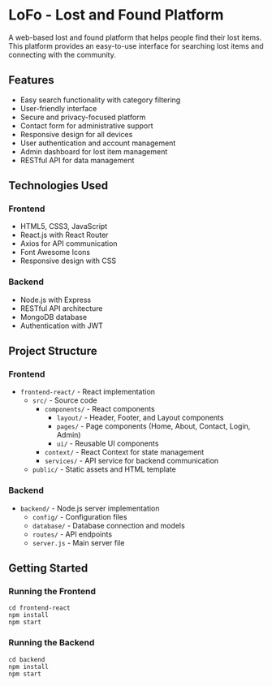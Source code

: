 # LoFo - Lost and Found Platform

A web-based lost and found platform that helps people find their lost items. This platform provides an easy-to-use interface for searching lost items and connecting with the community.

## Features

- Easy search functionality with category filtering
- User-friendly interface
- Secure and privacy-focused platform
- Contact form for administrative support
- Responsive design for all devices
- User authentication and account management
- Admin dashboard for lost item management
- RESTful API for data management

## Technologies Used

### Frontend
- HTML5, CSS3, JavaScript
- React.js with React Router
- Axios for API communication
- Font Awesome Icons
- Responsive design with CSS

### Backend
- Node.js with Express
- RESTful API architecture
- MongoDB database
- Authentication with JWT

## Project Structure

### Frontend
- `frontend-react/` - React implementation
  - `src/` - Source code
    - `components/` - React components
      - `layout/` - Header, Footer, and Layout components
      - `pages/` - Page components (Home, About, Contact, Login, Admin)
      - `ui/` - Reusable UI components
    - `context/` - React Context for state management
    - `services/` - API service for backend communication
  - `public/` - Static assets and HTML template

### Backend
- `backend/` - Node.js server implementation
  - `config/` - Configuration files
  - `database/` - Database connection and models
  - `routes/` - API endpoints
  - `server.js` - Main server file

## Getting Started

### Running the Frontend
```
cd frontend-react
npm install
npm start
```

### Running the Backend
```
cd backend
npm install
npm start
```
